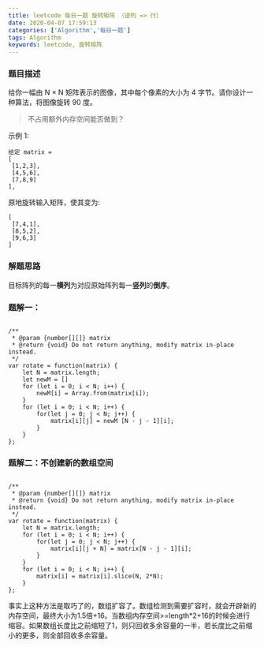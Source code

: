 ```yaml
---
title: leetcode 每日一题 旋转矩阵 （逆列 => 行）
date: 2020-04-07 17:59:13
categories: ['Algorithm','每日一题']
tags: Algorithm
keywords: leetcode, 旋转矩阵
---
```


### 题目描述
给你一幅由 N × N 矩阵表示的图像，其中每个像素的大小为 4 字节。请你设计一种算法，将图像旋转 90 度。

> 不占用额外内存空间能否做到？



示例 1:
 ```
给定 matrix = 
[
  [1,2,3],
  [4,5,6],
  [7,8,9]
],
 ```
原地旋转输入矩阵，使其变为:
 ```
[
  [7,4,1],
  [8,5,2],
  [9,6,3]
] 
```
<!-- more -->
### 解题思路

目标阵列的每一**横列**为对应原始阵列每一**竖列**的**倒序**。



###  题解一：
```

/**
 * @param {number[][]} matrix
 * @return {void} Do not return anything, modify matrix in-place instead.
 */
var rotate = function(matrix) {
    let N = matrix.length;
   	let newM = []
    for (let i = 0; i < N; i++) {
        newM[i] = Array.from(matrix[i]);
    }
    for (let i = 0; i < N; i++) {
        for(let j = 0; j < N; j++) {
            matrix[i][j] = newM [N - j - 1][i]; 
        }
    }
};
```



###  题解二：不创建新的数组空间
```

/**
 * @param {number[][]} matrix
 * @return {void} Do not return anything, modify matrix in-place instead.
 */
var rotate = function(matrix) {
    let N = matrix.length;
    for (let i = 0; i < N; i++) {
        for(let j = 0; j < N; j++) {
            matrix[i][j + N] = matrix[N - j - 1][i];
        }
    }
    for (let i = 0; i < N; i++) {
        matrix[i] = matrix[i].slice(N, 2*N);
    }
};
```

事实上这种方法是取巧了的，数组扩容了。数组检测到需要扩容时，就会开辟新的内存空间，最终大小为1.5倍+16。当数组内存空间>=length*2+16的时候会进行缩容。如果数组长度比之前缩短了1，则只回收多余容量的一半，若长度比之前缩小的更多，则全部回收多余容量。